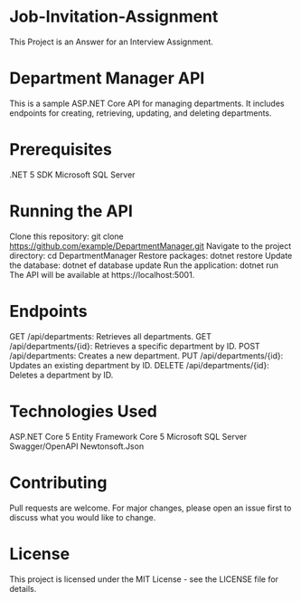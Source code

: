# Job-Invitation-Assignment
This Project is an Answer for an Interview Assignment.
# Department Manager API
This is a sample ASP.NET Core API for managing departments. It includes endpoints for creating, retrieving, updating, and deleting departments.

# Prerequisites
.NET 5 SDK
Microsoft SQL Server
# Running the API
Clone this repository: git clone https://github.com/example/DepartmentManager.git
Navigate to the project directory: cd DepartmentManager
Restore packages: dotnet restore
Update the database: dotnet ef database update
Run the application: dotnet run
The API will be available at https://localhost:5001.
# Endpoints
GET /api/departments: Retrieves all departments.
GET /api/departments/{id}: Retrieves a specific department by ID.
POST /api/departments: Creates a new department.
PUT /api/departments/{id}: Updates an existing department by ID.
DELETE /api/departments/{id}: Deletes a department by ID.
# Technologies Used
ASP.NET Core 5
Entity Framework Core 5
Microsoft SQL Server
Swagger/OpenAPI
Newtonsoft.Json
# Contributing
Pull requests are welcome. For major changes, please open an issue first to discuss what you would like to change.

# License
This project is licensed under the MIT License - see the LICENSE file for details.
